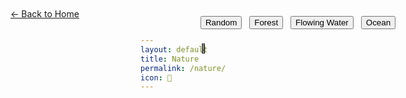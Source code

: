 ```yaml
---
layout: default
title: Nature
permalink: /nature/
icon: 🌲
---
```


<div class="main-content">

<a href="/" class="glass-button" style="position: absolute; top: 20px; left: 20px; z-index: 10;">← Back to Home</a>

<!-- Group Switcher -->
<div id="groupSwitcher" class="glass-panel" style="position: absolute; top: 20px; left: 50%; transform: translateX(-50%); z-index: 1002; display: flex; flex-direction: column; gap: 12px; padding: 12px 20px;">
  <div style="display: flex; gap: 12px;">
    <button class="glass-button primary" data-group="random">Random</button>
    <button class="glass-button" data-group="forest">Forest</button>
    <button class="glass-button" data-group="flowingWater">Flowing Water</button>
    <button class="glass-button" data-group="ocean">Ocean</button>
  </div>
  <!-- Theme Buttons -->
  <div class="theme-buttons" style="justify-content: center; padding-top: 10px; border-top: 1px solid var(--glass-border-light);">
    <div class="theme-btn active" data-theme="c" title="C - Cosmic"></div>
    <div class="theme-btn" data-theme="a" title="A - Aurora"></div>
    <div class="theme-btn" data-theme="r" title="R - Rainbow"></div>
    <div class="theme-btn" data-theme="z" title="Z - Zenith"></div>
    <div class="theme-btn" data-theme="e" title="E - Eclipse"></div>
    <div class="theme-btn" data-theme="n" title="N - Nebula"></div>
    <div class="theme-btn custom-theme" data-theme="custom" title="🎨 Custom Theme Editor">🎨</div>
  </div>
</div>

<div id="imageContainer" style="position: fixed; top: 0; left: 0; width: 100%; height: 100%; z-index: -1;"></div>

<div id="imageCredits" class="glass-card" style="position: fixed; bottom: 30px; left: 50%; transform: translateX(-50%); z-index: 1003; min-width: 220px; text-align: center; opacity: 0.92; font-size: 1rem; pointer-events: none;"></div>

<script>
document.addEventListener('DOMContentLoaded', function() {
    // PASTE YOUR IMAGE LINKS IN THESE ARRAYS! IF YOU WANT TO ADD IMAGES, THIS IS WHERE TO DO IT!
    // MAKE SURE TO LABEL THEM CORRECTLY, OTHERWISE BUTTON USE WON'T MAKE SENSE!


    const forestImages = [
        // Add forest image URLs here
    ];

    const flowingWaterImages = [
        // Add flowing water image URLs here
    ];

    const oceanImages = [
        // Add ocean image URLs here
    ];

    const imageGroups = {
        forest: forestImages,
        flowingWater: flowingWaterImages,
        ocean: oceanImages,
        random: [...forestImages, ...flowingWaterImages, ...oceanImages]
    };

    const groupSwitcher = document.getElementById('groupSwitcher');
    const imageContainer = document.getElementById('imageContainer');
    const loadingMessage = document.getElementById('loading');

    function setRandomImage(group = 'random') {
        const images = imageGroups[group];
        
        if (loadingMessage) {
            loadingMessage.style.display = 'none';
        }
// If you don't find any images, error instead of breaking the page! 

        if (!images || images.length === 0) {
            imageContainer.style.backgroundImage = 'none';
            if (loadingMessage) {
                 loadingMessage.textContent = `Please add image links to the '${group}' category in nature.md!`;
                 loadingMessage.style.display = 'block';
            }
            return;
        }

// Pick a random image and actually display it!

        const randomIndex = Math.floor(Math.random() * images.length);
        const imageUrl = images[randomIndex];

        imageContainer.style.backgroundImage = `url('${imageUrl}')`;
        imageContainer.style.backgroundSize = 'cover';
        imageContainer.style.backgroundPosition = 'center';
        imageContainer.style.backgroundRepeat = 'no-repeat';
        imageContainer.style.transition = 'background-image 1s ease-in-out';
    }

    function setActiveButton(group) {
        const buttons = groupSwitcher.querySelectorAll('.glass-button');
        buttons.forEach(button => {
            button.classList.toggle('primary', button.dataset.group === group);
        });
    }

    groupSwitcher.addEventListener('click', function(event) {
        const target = event.target;
        if (target.matches('.glass-button[data-group]')) {
            const group = target.dataset.group;
            setRandomImage(group);
            setActiveButton(group);
        }
    });

    imageContainer.addEventListener('click', function() {
        const activeButton = groupSwitcher.querySelector('.primary');
        const currentGroup = activeButton ? activeButton.dataset.group : 'random';
        setRandomImage(currentGroup);
    });
// make the button do this random image thing!

    setRandomImage('random');
    setActiveButton('random');
});
</script> 
